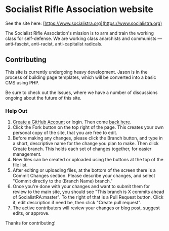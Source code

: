 
# Socialist Rifle Association website

See the site here: [https://www.socialistra.org](https://www.socialistra.org)

The Socialist Rifle Association's mission is to arm and train the working class for self-defense. 
We are working class anarchists and communists — anti-fascist, anti-racist, anti-capitalist radicals.

## Contributing

This site is currently undergoing heavy development. Jason is in the process of building page templates, which will be converted into a 
basic CMS using PHP.

Be sure to check out the Issues, where we have a number of discussions ongoing about the future of this site.

### Help Out

1. [Create a GitHub Account](https://github.com/join) or login. Then come [back here](https://github.com/SocialistRA/socialistra.github.io/).
2. Click the Fork button on the top right of the page. This creates your own personal copy of the site, that you are free to edit.
3. Before making any changes, please click the Branch button, and type in a short, descriptive name for the change you plan to make. Then click 
Create branch. This holds each set of changes together, for easier management.
5. New files can be created or uploaded using the buttons at the top of the file list.
6. After editing or uploading files, at the bottom of the screen there is a Commit Changes section. Please describe your changes, and select "Commit directly to the (Branch Name) branch."
7. Once you're done with your changes and want to submit them for review to the main site, you should see "This branch is X commits ahead of SocialistRA:master". 
To the right of that is a Pull Request button. Click it, edit description if need be, then click "Create pull request".
8. The active contributers will review your changes or blog post, suggest edits, or approve.

Thanks for contributing!

